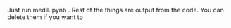 Just run medil.ipynb . Rest of the things are output from the code. You can delete them if you want to
